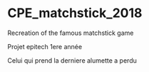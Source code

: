 # CPE_matchstick_2018
Recreation of the famous matchstick game

Projet epitech 1ere année

Celui qui prend la derniere alumette a perdu
